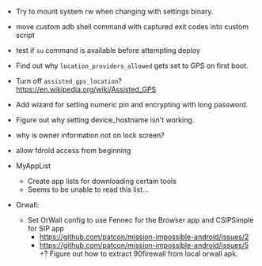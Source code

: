 - Try to mount system rw when changing with settings binary.
- move custom adb shell command with captured exit codes into custom script
- test if `su` command is available before attempting deploy
- Find out why `location_providers_allowed` gets set to GPS on first
  boot.
- Turn off `assisted_gps_location`?
      https://en.wikipedia.org/wiki/Assisted_GPS

- Add wizard for setting numeric pin and encrypting with long password.
- Figure out why setting device_hostname isn't working.
- why is owner information not on lock screen?
- allow fdroid access from beginning

- MyAppList
  + Create app lists for downloading certain tools
  - Seems to be unable to read this list...

- Orwall:
  - Set OrWall config to use Fennec for the Browser app and CSIPSimple for SIP app 
    - https://github.com/patcon/mission-impossible-android/issues/2
    - https://github.com/patcon/mission-impossible-android/issues/5
  +? Figure out how to extract 90firewall from local orwall apk.
